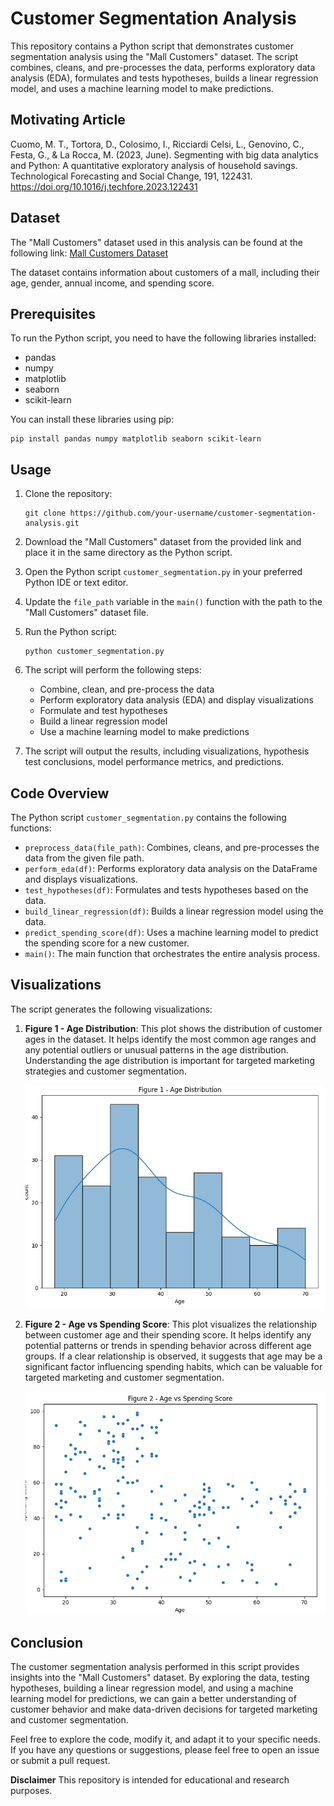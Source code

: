 # Customer Segmentation Analysis

This repository contains a Python script that demonstrates customer segmentation analysis using the "Mall Customers" dataset. The script combines, cleans, and pre-processes the data, performs exploratory data analysis (EDA), formulates and tests hypotheses, builds a linear regression model, and uses a machine learning model to make predictions.

## Motivating Article
Cuomo, M. T., Tortora, D., Colosimo, I., Ricciardi Celsi, L., Genovino, C., Festa, G., & La Rocca, M. (2023, June). Segmenting with big data analytics and Python: A quantitative exploratory analysis of household savings. Technological Forecasting and Social Change, 191, 122431. https://doi.org/10.1016/j.techfore.2023.122431

## Dataset

The "Mall Customers" dataset used in this analysis can be found at the following link:
[Mall Customers Dataset](https://github.com/ericyoc/exploratory_data_analysis_demo/tree/main/ml_data)

The dataset contains information about customers of a mall, including their age, gender, annual income, and spending score.

## Prerequisites

To run the Python script, you need to have the following libraries installed:
- pandas
- numpy
- matplotlib
- seaborn
- scikit-learn

You can install these libraries using pip:
```
pip install pandas numpy matplotlib seaborn scikit-learn
```

## Usage

1. Clone the repository:
   ```
   git clone https://github.com/your-username/customer-segmentation-analysis.git
   ```

2. Download the "Mall Customers" dataset from the provided link and place it in the same directory as the Python script.

3. Open the Python script `customer_segmentation.py` in your preferred Python IDE or text editor.

4. Update the `file_path` variable in the `main()` function with the path to the "Mall Customers" dataset file.

5. Run the Python script:
   ```
   python customer_segmentation.py
   ```

6. The script will perform the following steps:
   - Combine, clean, and pre-process the data
   - Perform exploratory data analysis (EDA) and display visualizations
   - Formulate and test hypotheses
   - Build a linear regression model
   - Use a machine learning model to make predictions

7. The script will output the results, including visualizations, hypothesis test conclusions, model performance metrics, and predictions.

## Code Overview

The Python script `customer_segmentation.py` contains the following functions:

- `preprocess_data(file_path)`: Combines, cleans, and pre-processes the data from the given file path.
- `perform_eda(df)`: Performs exploratory data analysis on the DataFrame and displays visualizations.
- `test_hypotheses(df)`: Formulates and tests hypotheses based on the data.
- `build_linear_regression(df)`: Builds a linear regression model using the data.
- `predict_spending_score(df)`: Uses a machine learning model to predict the spending score for a new customer.
- `main()`: The main function that orchestrates the entire analysis process.

## Visualizations

The script generates the following visualizations:

1. **Figure 1 - Age Distribution**: This plot shows the distribution of customer ages in the dataset. It helps identify the most common age ranges and any potential outliers or unusual patterns in the age distribution. Understanding the age distribution is important for targeted marketing strategies and customer segmentation.

   ![Figure 1 - Age Distribution](https://github.com/ericyoc/exploratory_data_analysis_demo/blob/main/results/figure_1.jpg)

2. **Figure 2 - Age vs Spending Score**: This plot visualizes the relationship between customer age and their spending score. It helps identify any potential patterns or trends in spending behavior across different age groups. If a clear relationship is observed, it suggests that age may be a significant factor influencing spending habits, which can be valuable for targeted marketing and customer segmentation.

   ![Figure 2 - Age vs Spending Score](https://github.com/ericyoc/exploratory_data_analysis_demo/blob/main/results/Figure_2.jpg)

## Conclusion

The customer segmentation analysis performed in this script provides insights into the "Mall Customers" dataset. By exploring the data, testing hypotheses, building a linear regression model, and using a machine learning model for predictions, we can gain a better understanding of customer behavior and make data-driven decisions for targeted marketing and customer segmentation.

Feel free to explore the code, modify it, and adapt it to your specific needs. If you have any questions or suggestions, please feel free to open an issue or submit a pull request.

**Disclaimer**
This repository is intended for educational and research purposes.

